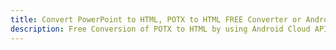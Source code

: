 ---title: Convert PowerPoint to HTML, POTX to HTML FREE Converter or Android SDKdescription: Free Conversion of POTX to HTML by using Android Cloud APIs & SDKs. Also Create, Edit & Render Microsoft Word & OpenOffice documents in the Cloud.---